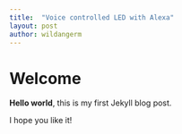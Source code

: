 ```yaml
---
title:  "Voice controlled LED with Alexa"
layout: post
author: wildangerm
---
```


# Welcome

**Hello world**, this is my first Jekyll blog post.

I hope you like it!
